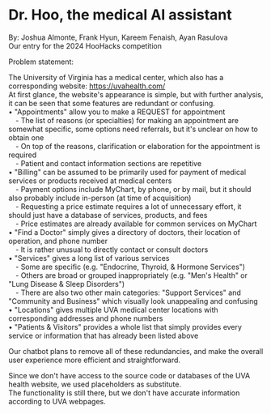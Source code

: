 # Dr. Hoo, the medical AI assistant

By: Joshua Almonte, Frank Hyun, Kareem Fenaish, Ayan Rasulova <br/> 
Our entry for the 2024 HooHacks competition

Problem statement:

The University of Virginia has a medical center, which also has a corresponding website: https://uvahealth.com/ <br/> 
At first glance, the website's appearance is simple, but with further analysis, it can be seen that some features are redundant or confusing. <br/> 
• "Appointments" allow you to make a REQUEST for appointment <br/> 
&emsp;- The list of reasons (or specialties) for making an appointment are somewhat specific, some options need referrals, but it's unclear on how to obtain one <br/> 
&emsp;- On top of the reasons, clarification or elaboration for the appointment is required <br/> 
&emsp;- Patient and contact information sections are repetitive <br/> 
• "Billing" can be assumed to be primarily used for payment of medical services or products received at medical centers <br/> 
&emsp;- Payment options include MyChart, by phone, or by mail, but it should also probably include in-person (at time of acquisition) <br/> 
&emsp;- Requesting a price estimate requires a lot of unnecessary effort, it should just have a database of services, products, and fees <br/> 
&emsp;- Price estimates are already available for common services on MyChart <br/> 
• "Find a Doctor" simply gives a directory of doctors, their location of operation, and phone number <br/> 
&emsp;- It is rather unusual to directly contact or consult doctors <br/> 
• "Services" gives a long list of various services <br/> 
&emsp;- Some are specific (e.g. "Endocrine, Thyroid, & Hormone Services") <br/> 
&emsp;- Others are broad or grouped inappropriately (e.g. "Men's Health" or "Lung Disease & Sleep Disorders") <br/> 
&emsp;- There are also two other main categories: "Support Services" and "Community and Business" which visually look unappealing and confusing <br/> 
• "Locations" gives multiple UVA medical center locations with corresponding addresses and phone numbers <br/> 
• "Patients & Visitors" provides a whole list that simply provides every service or information that has already been listed above

Our chatbot plans to remove all of these redundancies, and make the overall user experience more efficient and straightforward.

Since we don't have access to the source code or databases of the UVA health website, we used placeholders as substitute. <br/> 
The functionality is still there, but we don't have accurate information according to UVA webpages.